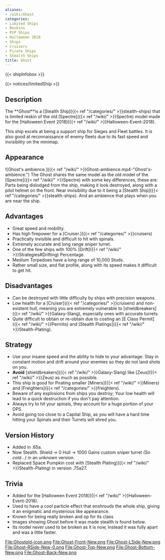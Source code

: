 ```yaml
---
aliases:
- /wiki/Ghost
categories:
- Limited Ships
- Reskins
- PVP Ships
- Halloween 2018
- Ships
- Cruisers
- Pirate Ships
- Stealth Ships
title: Ghost
---  
```


{{< shipInfobox >}}   

{{< notices/limitedShip >}} 

## Description

The **_Ghost_**is a [Stealth Ship]({{< ref "/categories/" >}}stealth-ships) that is limited reskin of the old [Spectre]({{< ref "/wiki/" >}}Spectre) model made for the [Halloween Event 2018]({{< ref "/wiki/" >}}Halloween-Event-2018).

This ship excels at being a support ship for Sieges and Fleet battles. It is also good at reconnaissance of enemy fleets due to its fast speed and invisibility on the minimap.

## Appearance

![Ghost's ambience.]({{< ref "/wiki/" >}}Ghost-ambience.mp4-"Ghost's-ambience.") The Ghost shares the same model as the old model of the [Spectre]({{< ref "/wiki/" >}}Spectre) with some key differences, these are: Parts being dislodged from the ship, making it look destroyed, along with a pilot helmet on the front. Near invisibility due to it being a [Stealth Ship]({{< ref "/categories/" >}}stealth-ships). And an ambience that plays when you are near the ship.

## Advantages

- Great speed and mobility.
- Has high firepower for a [Cruiser.]({{< ref "/categories/" >}}cruisers)
- Practically invisible and difficult to hit with spinals.
- Extremely accurate and long range sniper turret.
- One of the few ships with 100% [Drift]({{< ref "/wiki/" >}}Strategies#Drifting) Percentage.
- Medium Torpedoes have a long range of 10,000 Studs.
- Rather small size, and flat profile, along with its speed makes it difficult to get hit.

## Disadvantages

- Can be destroyed with little difficulty by ships with precision weapons.
- Low health for a [Cruiser]({{< ref "/categories/" >}}cruisers) and non-existent hull, meaning you are extremely vulnerable to [shieldbreakers]({{< ref "/wiki/" >}}Galaxy-Slang), especially ones with accurate turrets.
- Quite difficult to obtain or re-obtain due to costing an [E Class Permit]({{< ref "/wiki/" >}}Permits) and [Stealth Platings]({{< ref "/wiki/" >}}Stealth-Plating).

## Strategy

- Use your insane speed and the ability to hide to your advantage. Stay in constant motion and drift around your enemies so they do not land shots on you.
- **Avoid** [shieldbreakers]({{< ref "/wiki/" >}}Galaxy-Slang) like [Zeus]({{< ref "/wiki/" >}}Zeus) as much as possible.
- This ship is good for Pirating smaller [Miners]({{< ref "/wiki/" >}}Miners) and [Freighters]({{< ref "/categories/" >}}freighters).
- Beware of any explosions from ships you destroy; Your low health will lead to a quick destruction if you don't pay attention.
- Always try to hit your spinals, they account for a huge portion of your DPS.
- Avoid going too close to a Capital Ship, as you will have a hard time hitting your Spinals and their Turrets will shred you.

## Version History 

- Added in .65a.
- Now Stealth. Shield -> 0 Hull -> 1000 Gains custom sniper turret _(So cold...)_ in an unknown version.
- Replaced Space Pumpkin cost with [Stealth Plating]({{< ref "/wiki/" >}}Stealth-Plating) in version .75a27.

## Trivia

- Added for the [Halloween Event 2018]({{< ref "/wiki/" >}}Halloween-Event-2018).
- Used to have a cool particle effect that enshrouds the whole ship, giving it an enigmatic and mysterious like appearance.
- Known for being really broken and op for its class
- Images showing Ghost before it was made stealth is found below.
- Its model never used to be broken as it is now, Instead it was fully apart and was a little faster.

<File:Ghostold-icon.png> <File:Ghost-Front-New.png> <File:Ghost-LSide-New.png> <File:Ghost-RSide-New-0.png> <File:Ghost-Top-New.png> <File:Ghost-Bottom-New.png> <File:Ghost-Back-New.png>